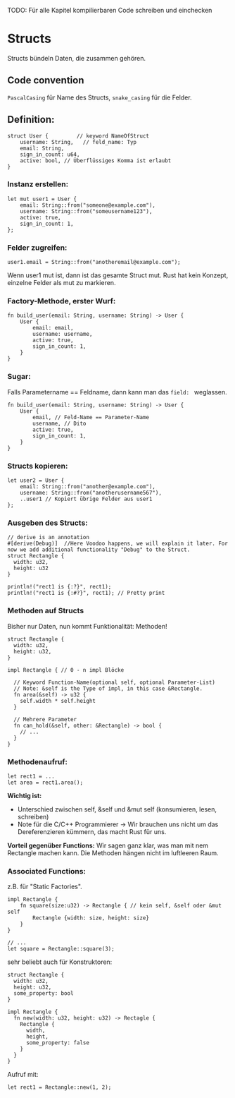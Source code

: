 TODO: Für alle Kapitel kompilierbaren Code schreiben und einchecken

# Structs

Structs bündeln Daten, die zusammen gehören.

## Code convention

`PascalCasing` für Name des Structs, `snake_casing` für die Felder.

## Definition:

```
struct User {         // keyword NameOfStruct
    username: String,	// feld_name: Typ
    email: String,
    sign_in_count: u64,
    active: bool, // Überflüssiges Komma ist erlaubt
}
```

### Instanz erstellen:

```
let mut user1 = User {
    email: String::from("someone@example.com"),
    username: String::from("someusername123"),
    active: true,
    sign_in_count: 1,
};
```

### Felder zugreifen:

```
user1.email = String::from("anotheremail@example.com");
```

Wenn user1 mut ist, dann ist das gesamte Struct mut. Rust hat kein Konzept, einzelne Felder als mut zu markieren.

### Factory-Methode, erster Wurf:

```
fn build_user(email: String, username: String) -> User {
    User {
        email: email,
        username: username,
        active: true,
        sign_in_count: 1,
    }
}
```

### Sugar:

Falls Parametername == Feldname, dann kann man das `field: ` weglassen.

```
fn build_user(email: String, username: String) -> User {
    User {
        email, // Feld-Name == Parameter-Name
        username, // Dito
        active: true,
        sign_in_count: 1,
    }
}
```

### Structs kopieren:

```
let user2 = User {
    email: String::from("another@example.com"),
    username: String::from("anotherusername567"),
    ..user1 // Kopiert übrige Felder aus user1
};
```

### Ausgeben des Structs:

```
// derive is an annotation
#[derive(Debug)]  //Here Voodoo happens, we will explain it later. For now we add additional functionality "Debug" to the Struct.
struct Rectangle {
  width: u32,
  height: u32
}

println!("rect1 is {:?}", rect1);
println!("rect1 is {:#?}", rect1); // Pretty print
```

### Methoden auf Structs

Bisher nur Daten, nun kommt Funktionalität: Methoden!

```
struct Rectangle {
  width: u32,
  height: u32,
}

impl Rectangle { // 0 - n impl Blöcke

  // Keyword Function-Name(optional self, optional Parameter-List)
  // Note: &self is the Type of impl, in this case &Rectangle.
  fn area(&self) -> u32 {
    self.width * self.height
  }

  // Mehrere Parameter
  fn can_hold(&self, other: &Rectangle) -> bool { 
    // ... 
  } 
}
```

### Methodenaufruf:

```
let rect1 = ...
let area = rect1.area();
```

**Wichtig ist:**
* Unterschied zwischen self, &self und &mut self (konsumieren, lesen, schreiben)
* Note für die C/C++ Programmierer -> Wir brauchen uns nicht um das Dereferenzieren kümmern, das macht Rust für uns.

**Vorteil gegenüber Functions:**
Wir sagen ganz klar, was man mit nem Rectangle machen kann. Die Methoden hängen nicht im luftleeren Raum.

### Associated Functions:

z.B. für "Static Factories".

```
impl Rectangle {
    fn square(size:u32) -> Rectangle { // kein self, &self oder &mut self
		Rectangle {width: size, height: size}
	}
}

// ...
let square = Rectangle::square(3);
```

sehr beliebt auch für Konstruktoren:

```
struct Rectangle {
  width: u32,
  height: u32,
  some_property: bool
}

impl Rectangle {
  fn new(width: u32, height: u32) -> Rectagle {
    Rectangle {
      width,
      height,
      some_property: false
    }
  }
}
```

Aufruf mit:

```
let rect1 = Rectangle::new(1, 2);
```
